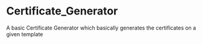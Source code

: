 # Certificate_Generator
A basic Certificate Generator which basically generates the certificates on a given template
